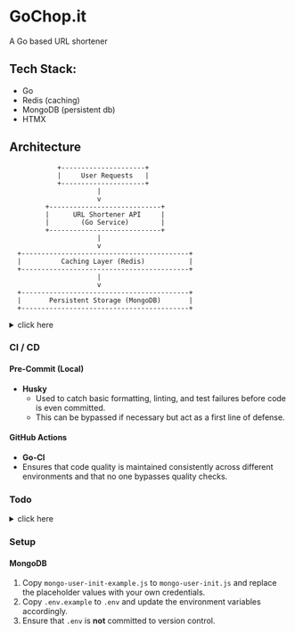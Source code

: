 # GoChop.it

A Go based URL shortener

## Tech Stack:

-   Go
-   Redis (caching)
-   MongoDB (persistent db)
-   HTMX

## Architecture

```
            +---------------------+
            |     User Requests   |
            +---------------------+
                      |
                      v
         +----------------------------+
         |      URL Shortener API     |
         |        (Go Service)        |
         +----------------------------+
                      |
                      v
  +------------------------------------------+
  |          Caching Layer (Redis)           |
  +------------------------------------------+
                      |
                      v
  +------------------------------------------+
  |       Persistent Storage (MongoDB)       |
  +------------------------------------------+
```

<details>
<summary>click here</summary>

## MVP Architecture

```
            +---------------------+
            |     User Requests   |
            +---------------------+
                      |
                      v
         +----------------------------+
         |      URL Shortener API     |
         |        (Go Service)        |
         +----------------------------+
                      |
                      v
  +------------------------------------------+
  |            Redis as a DB                 |
  +------------------------------------------+
```

</details>

### CI / CD

#### Pre-Commit (Local)

-   **Husky**
    -   Used to catch basic formatting, linting, and test failures before code is even committed.
    -   This can be bypassed if necessary but act as a first line of defense.

#### GitHub Actions

-   **Go-CI**
-   Ensures that code quality is maintained consistently across different environments and that no one bypasses quality checks.

### Todo

<details>
<summary>click here</summary>

-   [x] pre commit hooks
-   [x] testing
-   [x] rate limiter
-   [x] persistent storage
-   [x] caching layer
-   [x] cd with github actions
-   [ ] better shortener algo
-   [ ] deployment

</details>

### Setup

#### MongoDB

1. Copy `mongo-user-init-example.js` to `mongo-user-init.js` and replace the placeholder values with your own credentials.
2. Copy `.env.example` to `.env` and update the environment variables accordingly.
3. Ensure that `.env` is **not** committed to version control.
